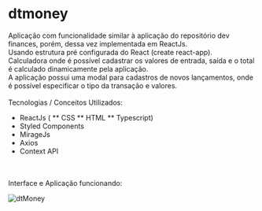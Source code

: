 # dtmoney

Aplicação com funcionalidade similar à aplicação do repositório dev finances, porém, dessa vez implementada em ReactJs.
<br>
Usando estrutura pré configurada do React (create react-app).
<br>
Calculadora onde é possível cadastrar os valores de entrada, saída e o total é calculado dinamicamente pela aplicação.
<br>
A aplicação possui uma modal para cadastros de novos lançamentos, onde é possível especificar o tipo da transação e valores.
<br>
<br>
Tecnologias / Conceitos Utilizados:
<br>
* ReactJs (
** CSS
** HTML
** Typescript)
* Styled Components
* MirageJs
* Axios
* Context API
<br>
<br>
Interface e Aplicação funcionando:
<br>

![dtMoney](https://user-images.githubusercontent.com/83955839/232121098-d26731a8-0cb2-486c-88a5-22bb151d7951.gif)

